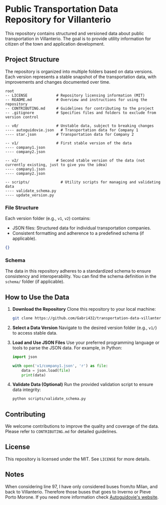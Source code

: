 # Public Transportation Data Repository for Villanterio

This repository contains structured and versioned data about public transportation in Villanterio. The goal is to provide utility information for citizen of the town and application development. 

## Project Structure

The repository is organized into multiple folders based on data versions. Each version represents a stable snapshot of the transportation data, with improvements and changes documented over time.

```
root
-- LICENSE             # Repository licensing information (MIT)
-- README.md           # Overview and instructions for using the repository
-- CONTRIBUTING.md     # Guidelines for contributing to the project
-- .gitignore          # Specifies files and folders to exclude from version control

-- v0/                 # Unstable data, subject to breaking changes
---- autoguidovie.json   # Transportation data for Company 1
---- star.json         # Transportation data for Company 2

-- v1/                 # First stable version of the data
---- company1.json
---- company2.json

-- v2/                 # Second stable version of the data (not currently existing, just to give you the idea)
---- company1.json
---- company2.json

-- scripts/              # Utility scripts for managing and validating data
---- validate_schema.py
---- update_version.py
```

### File Structure

Each version folder (e.g., `v1`, `v2`) contains:
- JSON files: Structured data for individual transportation companies.
- Consistent formatting and adherence to a predefined schema (if applicable).
```json
{}
```

### Schema

The data in this repository adheres to a standardized schema to ensure consistency and interoperability. You can find the schema definition in the `schema/` folder (if applicable).

## How to Use the Data

1. **Download the Repository**
   Clone this repository to your local machine:
   ```bash
   git clone https://github.com/Gabri432/transportation-data-villanterio.git
   ```

2. **Select a Data Version**
   Navigate to the desired version folder (e.g., `v1/`) to access stable data.

3. **Load and Use JSON Files**
   Use your preferred programming language or tools to parse the JSON data. For example, in Python:
   ```python
   import json

   with open('v1/company1.json', 'r') as file:
       data = json.load(file)
       print(data)
   ```

4. **Validate Data (Optional)**
   Run the provided validation script to ensure data integrity:
   ```bash
   python scripts/validate_schema.py
   ```

## Contributing

We welcome contributions to improve the quality and coverage of the data. Please refer to `CONTRIBUTING.md` for detailed guidelines.

## License

This repository is licensed under the MIT. See `LICENSE` for more details.

## Notes

When considering line 97, I have only considered buses from/to Milan, and back to Villanterio. Therefore those buses that goes to Inverno or Pieve Porto Morone. If you need more information check [Autoguidovie's website](https://pavia.autoguidovie.it/it/orario-invernale-scolastico-extraurbano-24-25).



